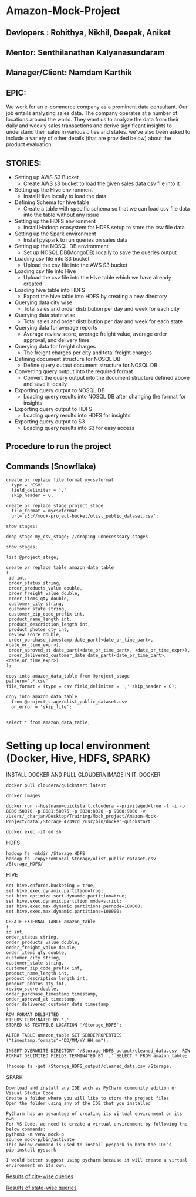 # Amazon-Mock-Project

## Devlopers : Rohithya, Nikhil, Deepak, Aniket 
## Mentor: Senthilanathan Kalyanasundaram
## Manager/Client: Namdam Karthik


## EPIC:
 We work for an e-commerce company as a prominent data consultant. Our job entails analyzing sales data. The company operates at a number of locations around the world. They want us to analyze the data from their daily and weekly sales transactions and derive significant insights to understand their sales in various cities and states. we've also been asked to include a variety of other details (that are provided below) about the product evaluation.

## STORIES: 

- Setting up AWS S3 Bucket
    - Create AWS s3 bucket to load the given sales data csv file into it
- Setting up the Hive environment
    - Install Hive locally to load the data
- Defining Schema for hive table
    - Create a table with specific schema so that we can load csv file data into the table without any issue
- Setting up the HDFS environment
    - Install Hadoop ecosystem for HDFS setup to store the csv file data
- Setting up the Spark environment
    - Install pyspark to run queries on sales data
- Setting up the NOSQL DB environment
    - Set up NOSQL DB(MongoDB) locally to save the queries output
- Loading csv file into S3 bucket
    - Upload the csv file into the AWS S3 bucket
- Loading csv file into Hive
    - Upload the csv file into the Hive table which we have already created
- Loading hive table into HDFS
    - Export the hive table into HDFS by creating a new directory
- Querying data city wise
    - Total sales and order distribution per day and week for each city
- Querying data state wise
     - Total sales and order distribution per day and week for each state
- Querying data for average reports
    - Average review score, average freight value, average order approval, and delivery time
- Querying data for freight charges
    - The freight charges per city and total freight charges
- Defining document structure for NOSQL DB
    - Define query output document structure for NOSQL DB 
- Converting query output into the required format
    - Convert the query output into the document structure defined above and save it locally
- Exporting query output to NOSQL DB
    - Loading query results into NOSQL DB after changing the format for insights
- Exporting query output to HDFS
    - Loading query results into HDFS for insights
- Exporting query output to S3
    - Loading query results into S3 for easy access

## Procedure to run the project


## Commands (Snowflake)
```
create or replace file format mycsvformat
  type = 'CSV'
  field_delimiter = ','
  skip_header = 0;
  
create or replace stage project_stage
  file_format = mycsvformat 
  url='s3://mock-project-bucket/olist_public_dataset.csv';

show stages;

drop stage my_csv_stage; //droping unnecesssary stages

show stages;

list @project_stage;

create or replace table amazon_data_table 
(
 id int,
 order_status string,
 order_products_value double,
 order_freight_value double,
 order_items_qty double,
 customer_city string,
 customer_state string,
 customer_zip_code_prefix int,
 product_name_length int,
 product_description_length int,
 product_photos_qty int,
 review_score double,
 order_purchase_timestamp date_part(<date_or_time_part>, <date_or_time_expr>),
 order_aproved_at date_part(<date_or_time_part>, <date_or_time_expr>),
 order_delivered_customer_date date_part(<date_or_time_part>, <date_or_time_expr>) 
); 

copy into amazon_data_table from @project_stage 
pattern='.*.csv' 
file_format = (type = csv field_delimiter = ',' skip_header = 0);

copy into amazon_data_table
  from @project_stage/olist_public_dataset.csv
  on_error = 'skip_file';


select * from amazon_data_table;
```

# Setting up local environment (Docker, Hive, HDFS, SPARK)
INSTALL DOCKER AND PULL CLOUDERA IMAGE IN IT.
DOCKER
```
docker pull cloudera/quickstart:latest

docker images

docker run --hostname=quickstart.cloudera --privileged=true -t -i -p 8080:50070 -p 8081:50075 -p 8020:8020 -p 9000:9000 -v /Users/_charjan/Desktop/Training/Mock_project/Amazon-Mock-Project/data:/Storage 4239cd /usr/bin/docker-quickstart

docker exec -it ed sh                                    
```

HDFS
```
hadoop fs -mkdir /Storage_HDFS
hadoop fs -copyFromLocal Storage/olist_public_dataset.csv /Storage_HDFS/
```

HIVE
```
set hive.enforce.bucketing = true;
set hive.exec.dynamic.partition=true;
set hive.optimize.sort.dynamic.partition=true;
set hive.exec.dynamic.partition.mode=strict;
set hive.exec.max.dynamic.partitions.pernode=100000;
set hive.exec.max.dynamic.partitions=100000;

CREATE EXTERNAL TABLE amazon_table 
(
id int,
order_status string,
order_products_value double,
order_freight_value double,
order_items_qty double,
customer_city string,
customer_state string,
customer_zip_code_prefix int,
product_name_length int,
product_description_length int,
product_photos_qty int,
review_score double,
order_purchase_timestamp timestamp,
order_aproved_at timestamp,
order_delivered_customer_date timestamp
) 
ROW FORMAT DELIMITED
FIELDS TERMINATED BY ',' 
STORED AS TEXTFILE LOCATION '/Storage_HDFS';    

ALTER TABLE amazon_table SET SERDEPROPERTIES ("timestamp.formats"="DD/MM/YY HH:mm");

INSERT OVERWRITE DIRECTORY '/Storage_HDFS_output/cleaned_data.csv' ROW FORMAT DELIMITED FIELDS TERMINATED BY ',' SELECT * FROM amazon_table;

!hadoop fs -get /Storage_HDFS_output/cleaned_data.csv /Storage;
```

SPARK
```
Download and install any IDE such as PyCharm community edition or Visual Studio Code 
Create a folder where you will like to store the project files
Open the folder using any of the IDE that you installed

PyCharm has an advantage of creating its virtual environment on its own.
For VS Code, we need to create a virtual environment by following the below commands:
python3 -m venv mock-p
source mock-p/bin/activate
This below command is used to install pyspark in both the IDE’s
pip install pyspark

I would better suggest using pycharm because it will create a virtual environment on its own.
```

[Results of city-wise queries](https://docs.google.com/document/d/1cAs5sppIqbSO3OZIO7Z-aUHW9mwMmtCMGS4FbYxkyhA/edit#)

[Results of state-wise queries](https://docs.google.com/document/d/1EkTXpiRELX4A6mU1Sc6Y43wPwDEEx4MhTS1Qgt2pEKc/edit)
